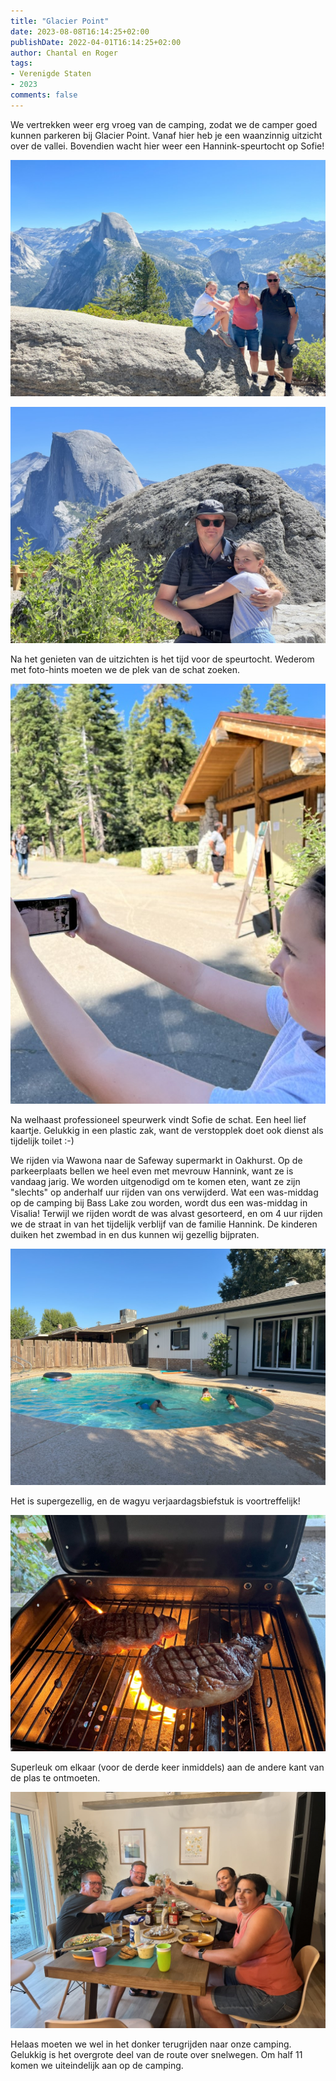 ```yaml
---
title: "Glacier Point"
date: 2023-08-08T16:14:25+02:00
publishDate: 2022-04-01T16:14:25+02:00
author: Chantal en Roger
tags:
- Verenigde Staten
- 2023
comments: false
---
```


We vertrekken weer erg vroeg van de camping, zodat we de camper goed kunnen parkeren bij Glacier Point. Vanaf hier heb je een waanzinnig uitzicht over de vallei. Bovendien wacht hier weer een Hannink-speurtocht op Sofie!

![Glacier Point](./images/IMG_3691.jpg)

![Glacier Point](./images/IMG_7397.JPG)

Na het genieten van de uitzichten is het tijd voor de speurtocht. Wederom met foto-hints moeten we de plek van de schat zoeken.

![Glacier Point](./images/IMG_3698.jpg)

Na welhaast professioneel speurwerk vindt Sofie de schat. Een heel lief kaartje. Gelukkig in een plastic zak, want de verstopplek doet ook dienst als tijdelijk toilet :-)

We rijden via Wawona naar de Safeway supermarkt in Oakhurst. Op de parkeerplaats bellen we heel even met mevrouw Hannink, want ze is vandaag jarig. We worden uitgenodigd om te komen eten, want ze zijn "slechts" op anderhalf uur rijden van ons verwijderd. Wat een was-middag op de camping bij Bass Lake zou worden, wordt dus een was-middag in Visalia! Terwijl we rijden wordt de was alvast gesorteerd, en om 4 uur rijden we de straat in van het tijdelijk verblijf van de familie Hannink. De kinderen duiken het zwembad in en dus kunnen wij gezellig bijpraten.

![Visalia](./images/IMG_3706.jpg)

Het is supergezellig, en de wagyu verjaardagsbiefstuk is voortreffelijk!

![Visalia](./images/IMG_3708.jpg)

Superleuk om elkaar (voor de derde keer inmiddels) aan de andere kant van de plas te ontmoeten.

![Visalia](./images/IMG_7413.JPG)

Helaas moeten we wel in het donker terugrijden naar onze camping. Gelukkig is het overgrote deel van de route over snelwegen. Om half 11 komen we uiteindelijk aan op de camping.
